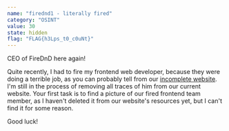 ```yaml
---
name: "firednd1 - literally fired"
category: "OSINT"
value: 30
state: hidden
flag: "FLAG{h3Lps_t0_c0uNt}"
---
```


CEO of FireDnD here again!

Quite recently, I had to fire my frontend web developer, because they were doing a terrible job, as you can probably tell from our [incomplete website](https://firednd-syd.web.app). I'm still in the process of removing all traces of him from our current website. Your first task is to find a picture of our fired frontend team member, as I haven't deleted it from our website's resources yet, but I can't find it for some reason.

Good luck!
